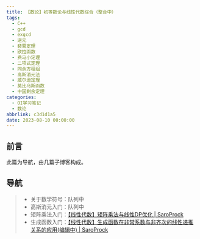 ```yaml
---
title: 【数论】初等数论与线性代数综合（整合中）
tags:
  - C++
  - gcd
  - exgcd
  - 逆元
  - 裴蜀定理
  - 欧拉函数
  - 费马小定理
  - 二项式定理
  - 同余方程组
  - 高斯消元法
  - 威尔逊定理
  - 莫比乌斯函数
  - 中国剩余定理
categories:
  - OI学习笔记
  - 数论
abbrlink: c3d1d1a5
date: 2023-08-10 00:00:00
---
```


## 前言

此篇为导航，由几篇子博客构成。

## 导航

>- 关于数学符号：队列中
>- 高斯消元入门：队列中
>- 矩阵乘法入门：[【线性代数】矩阵乘法与线性DP优化 | SaroProck](https://www.saroprock.com/post/67047465.html)
>- 生成函数入门：[【线性代数】生成函数在非常系数与非齐次的线性递推关系的应用(编辑中) | SaroProck](https://www.saroprock.com/post/91e1624a.html)
